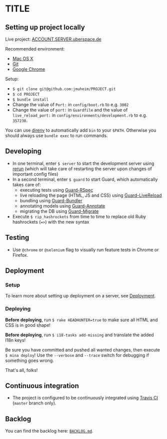 # TITLE

## Setting up project locally

Live project: [ACCOUNT.SERVER.uberspace.de](http://ACCOUNT.SERVER.uberspace.de)

Recommended environment:

- [Mac OS X](http://www.apple.com/osx/)
- [Git](http://git-scm.com/)
- [Google Chrome](https://www.google.com/intl/en/chrome/browser/)

Setup:

- `$ git clone git@github.com:jmuheim/PROJECT.git`
- `$ cd PROJECT`
- `$ bundle install`
- Change the value of `Port:` in `config/boot.rb` to e.g. `3002`
- Change the value of `port:` in `Guardfile` and the value of `live_reload_port:` in `config/environments/development.rb` to e.g. `357230`.

You can use [direnv](https://github.com/zimbatm/direnv) to automatically add `bin` to your `$PATH`. Otherwise you should always use `bundle exec` to run commands.

## Developing

- In one terminal, enter `$ server` to start the development server using [rerun](https://github.com/alexch/rerun) (which will take care of restarting the server upon changes of important config files)
- In a second terminal, enter `$ guard` to start Guard, which automatically takes care of:
  - executing tests using [Guard-RSpec](https://github.com/guard/guard-rspec)
  - live reloading the page (HTML, JS and CSS) using [Guard-LiveReload](https://github.com/guard/guard-livereload)
  - bundling using [Guard-Bundler](https://github.com/guard/guard-bundler)
  - annotating models using [Guard-Annotate](https://github.com/cpjolicoeur/guard-annotate)
  - migrating the DB using [Guard-Migrate](https://github.com/glanotte/guard-migrate)
- Execute `$ rip_hashrockets` from time to time to replace old Ruby hashrockets (`=>`) with the new syntax

## Testing

- Use `@chrome` or `@selenium` flag to visually run feature tests in Chrome or Firefox.

## Deployment

### Setup

To learn more about setting up deployment on a server, see [Deployment](./DEPLOYMENT.md).

### Deploying

**Before deploying**, run `$ rake HEADHUNTER=true` to make sure all HTML and CSS is in good shape!

**Before deploying**, run `$ i18-tasks add-missing` and translate the added I18n keys!

Be sure you have committed and pushed all wanted changes, then execute `$ mina deploy`! Use the `--verbose` and `--trace` switch for debugging if something goes wrong.

That's all, folks!

## Continuous integration

- The project is configured to be continuously integrated using [Travis CI](https://travis-ci.org/jmuheim/PROJECT) (`master` branch only).

## Backlog

You can find the backlog here: [`BACKLOG.md`](./BACKLOG.md).
